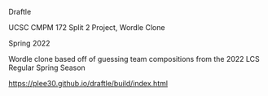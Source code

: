 Draftle

UCSC CMPM 172 Split 2 Project, Wordle Clone

Spring 2022

Wordle clone based off of guessing team compositions from the 2022 LCS Regular Spring Season

https://plee30.github.io/draftle/build/index.html
